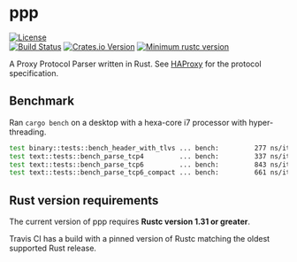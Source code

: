 # ppp
[![License](https://img.shields.io/badge/License-Apache%202.0-yellowgreen.svg)](https://opensource.org/licenses/Apache-2.0)  
[![Build Status](https://travis-ci.org/Geal/nom.svg?branch=master)](https://travis-ci.org/misalcedo/ppp)
[![Crates.io Version](https://img.shields.io/crates/v/ppp.svg)](https://crates.io/crates/ppp)
[![Minimum rustc version](https://img.shields.io/badge/rustc-1.31.0+-lightgray.svg)](#rust-version-requirements)

A Proxy Protocol Parser written in Rust.
See [HAProxy](https://www.haproxy.org/download/1.8/doc/proxy-protocol.txt) for the protocol specification.

## Benchmark
Ran `cargo bench` on a desktop with a hexa-core i7 processor with hyper-threading.

```bash
test binary::tests::bench_header_with_tlvs ... bench:         277 ns/iter (+/- 0)
test text::tests::bench_parse_tcp4         ... bench:         337 ns/iter (+/- 0)
test text::tests::bench_parse_tcp6         ... bench:         843 ns/iter (+/- 10)
test text::tests::bench_parse_tcp6_compact ... bench:         661 ns/iter (+/- 10)
```

## Rust version requirements
The current version of ppp requires **Rustc version 1.31 or greater**.

Travis CI has a build with a pinned version of Rustc matching the oldest supported Rust release.